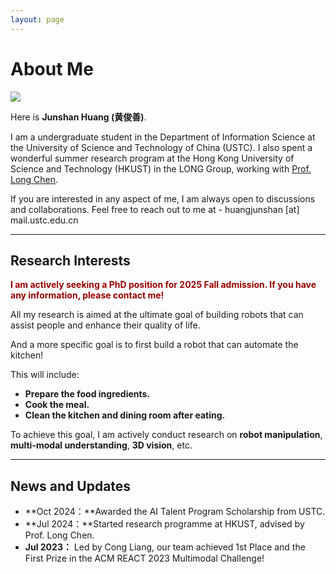 ```yaml
---
layout: page
---
```


# About Me

<img src="https://junshanhuang.com/images/Interesting_image_HJS_square.jpg" class="floatpic">

Here is **Junshan Huang (黄俊善)**.<br>

I am a undergraduate student in the Department of Information Science at the University of Science and Technology of China (USTC). I also spent a wonderful summer research program at the Hong Kong University of Science and Technology (HKUST) in the LONG Group, working with [Prof. Long Chen](https://zjuchenlong.github.io/).

If you are interested in any aspect of me, I am always open to discussions and collaborations. Feel free to reach out to me at - huangjunshan [at] mail.ustc.edu.cn

---

## Research Interests

**<font color="#990000">I am actively seeking a PhD position for 2025 Fall admission. If you have any information, please contact me!</font>**

All my research is aimed at the ultimate goal of building robots that can assist people and enhance their quality of life.

And a more specific goal is to first build a robot that can automate the kitchen!

This will include:

- **Prepare the food ingredients.**
- **Cook the meal.**
- **Clean the kitchen and dining room after eating.**

To achieve this goal, I am actively conduct research on **robot manipulation**,  **multi-modal understanding**, **3D vision**, etc.

---

## News and Updates

- **Oct 2024：**Awarded the AI Talent Program Scholarship from USTC.
- **Jul 2024：**Started research programme at HKUST, advised by Prof. Long Chen.
- **Jul 2023：** Led by Cong Liang, our team achieved 1st Place and the First Prize in the ACM REACT 2023 Multimodal Challenge!

<br>

